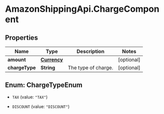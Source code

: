 # AmazonShippingApi.ChargeComponent

## Properties
Name | Type | Description | Notes
------------ | ------------- | ------------- | -------------
**amount** | [**Currency**](Currency.md) |  | [optional] 
**chargeType** | **String** | The type of charge. | [optional] 


<a name="ChargeTypeEnum"></a>
## Enum: ChargeTypeEnum


* `TAX` (value: `"TAX"`)

* `DISCOUNT` (value: `"DISCOUNT"`)




